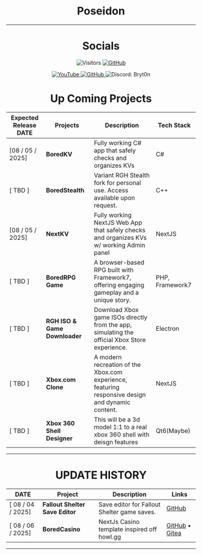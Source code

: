<div align="center">
  <h1>Poseidon</h1>
  <!-- Socials are now listed in the table below -->
</div>
  
<hr>              
<div align="center" style="text-align:center;h1:50px;"> <h1> Socials </h1> 
  
 ![Visitors](https://api.visitorbadge.io/api/combined?path=https%3A%2F%2Fgithub.com%2Fposeidonlocal&label=Nerds&labelColor=%23ff8a65&countColor=%2337d67a&style=flat&labelStyle=upper)
  <a href="https://github.com/poseidonLocal" target="_blank">
    <img src="https://img.shields.io/badge/GitHub-181717?style=for-the-badge&logo=github&logoColor=white" alt="GitHub"/>
  </a>
<p style="text-decoration: none;text-align:center;" align="center-left">
 <a href="https://www.youtube.com/@theartofbored" target="_blank">        
    <img src="https://img.shields.io/badge/YouTube-%23FF0000.svg?style=for-the-badge&logo=YouTube&logoColor=white" alt="YouTube"/>
  </a> 

  <a href="https://github.com/poseidonLocal" target="_blank">
    <img src="https://img.shields.io/badge/GitHub-181717?style=for-the-badge&logo=github&logoColor=white" alt="GitHub"/>
  </a>
  
  <img src="https://img.shields.io/badge/Discord-Bryt0n-5865F2?style=for-the-badge&logo=&logoColor=white" alt="Discord: Bryt0n"/>
</p>
  </div>
<div align="center" style="text-align:center;h1:50px;"> <h1> Up Coming Projects </h1> </div>

| Expected Release DATE          | Projects                       | Description                                                                                                         | Tech Stack         |
|------------------------------- |--------------------------------|---------------------------------------------------------------------------------------------------------------------|--------------------|
|   [08 / 05 / 2025]           |  **BoredKV**                    | Fully working C# app that safely checks and organizes KVs                                                           | C#                 |
|   [ TBD ]                      |  **BoredStealth**               | Variant RGH Stealth fork for personal use. Access available upon request.                                           | C++                |
|   [08 / 05 / 2025]           |  **NextKV**                     | Fully working NextJS Web App that safely checks and organizes KVs w/ working Admin panel                            | NextJS             |
|   [ TBD ]                      |  **BoredRPG Game**              | A browser-based RPG built with Framework7, offering engaging gameplay and a unique story.                           | PHP, Framework7    |
|   [ TBD ]                      |  **RGH ISO & Game Downloader**  | Download Xbox game ISOs directly from the app, simulating the official Xbox Store experience.                       | Electron           |
|   [ TBD ]                      |  **Xbox.com Clone**             | A modern recreation of the Xbox.com experience, featuring responsive design and dynamic content.                    | NextJS             |
|   [ TBD ]                      |  **Xbox 360 Shell Designer**    | This will be a 3d model 1:1 to a real xbox 360 shell with deisgn features                                           | Qt6(Maybe)         |


<hr>
<div align="center" style="text-align:center;h1:50px;"> <h1> UPDATE HISTORY </h1> 

| DATE                            | Project                         | Description                                      | Links                                                                                |
|---------------------------------|---------------------------------|--------------------------------------------------|--------------------------------------------------------------------------------------|
|   [ 08 / 04 / 2025]             | **Fallout Shelter Save Editor** | Save editor for Fallout Shelter game saves.      | [GitHub](https://github.com/poseidonlocal/Fallout-Shelter-Save-Editor)               | 
|   [ 08 / 06 / 2025]             | **BoredCasino**                 | NextJs Casino template inspired off howl.gg      | [GitHub](https://github.com/poseidonlocal/BoredCasino) • [Gitea](#coming-soon)       |

<hr></div>

